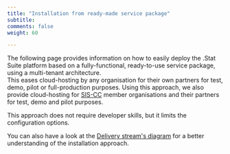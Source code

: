 ```yaml
---
title: "Installation from ready-made service package"
subtitle: 
comments: false
weight: 60

---
```


The following page provides information on how to easily deploy the .Stat Suite platform based on a fully-functional, ready-to-use service package, using a multi-tenant architecture.  
This eases cloud-hosting by any organisation for their own partners for test, demo, pilot or full-production purposes. Using this approach, we also provide cloud-hosting for [SIS-CC](https://siscc.org/) member organisations and their partners for test, demo and pilot purposes.  

This approach does not require developer skills, but it limits the configuration options. <br>

You can also have a look at the [Delivery stream's diagram](/getting-started/index/#delivery-streams-and-support-diagram) for a better understanding of the installation approach.